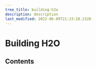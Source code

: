 ```yaml
---
tree_title: building-h2o
description: description
last_modified: 2022-06-09T21:23:28.2328
---
```


# Building H2O

## Contents
